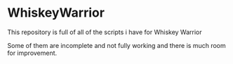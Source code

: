# WhiskeyWarrior
This repository is full of all of the scripts i have for Whiskey Warrior

Some of them are incomplete and not fully working and there is much room for improvement.
